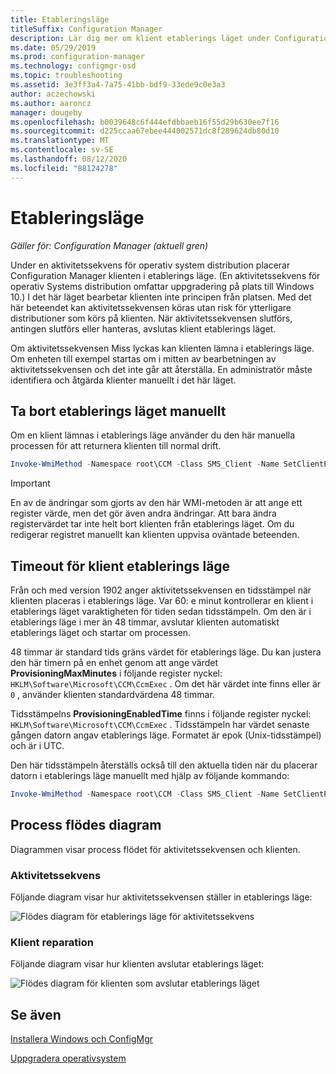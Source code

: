 ```yaml
---
title: Etableringsläge
titleSuffix: Configuration Manager
description: Lär dig mer om klient etablerings läget under Configuration Manager aktivitetssekvens.
ms.date: 05/29/2019
ms.prod: configuration-manager
ms.technology: configmgr-osd
ms.topic: troubleshooting
ms.assetid: 3e3ff3a4-7a75-41bb-bdf9-33ede9c0e3a3
author: aczechowski
ms.author: aaroncz
manager: dougeby
ms.openlocfilehash: b0039648c6f444efdbbaeb16f55d29b630ee7f16
ms.sourcegitcommit: d225ccaa67ebee444002571dc8f289624db80d10
ms.translationtype: MT
ms.contentlocale: sv-SE
ms.lasthandoff: 08/12/2020
ms.locfileid: "88124278"
---
```

# <a name="provisioning-mode"></a>Etableringsläge

*Gäller för: Configuration Manager (aktuell gren)*

Under en aktivitetssekvens för operativ system distribution placerar Configuration Manager klienten i etablerings läge. (En aktivitetssekvens för operativ Systems distribution omfattar uppgradering på plats till Windows 10.) I det här läget bearbetar klienten inte principen från platsen. Med det här beteendet kan aktivitetssekvensen köras utan risk för ytterligare distributioner som körs på klienten. När aktivitetssekvensen slutförs, antingen slutförs eller hanteras, avslutas klient etablerings läget.

Om aktivitetssekvensen Miss lyckas kan klienten lämna i etablerings läge. Om enheten till exempel startas om i mitten av bearbetningen av aktivitetssekvensen och det inte går att återställa. En administratör måste identifiera och åtgärda klienter manuellt i det här läget.


## <a name="manually-remove-provisioning-mode"></a>Ta bort etablerings läget manuellt

Om en klient lämnas i etablerings läge använder du den här manuella processen för att returnera klienten till normal drift.

```PowerShell
Invoke-WmiMethod -Namespace root\CCM -Class SMS_Client -Name SetClientProvisioningMode -ArgumentList $false
```

> [!Important]  
> En av de ändringar som gjorts av den här WMI-metoden är att ange ett register värde, men det gör även andra ändringar. Att bara ändra registervärdet tar inte helt bort klienten från etablerings läget. Om du redigerar registret manuellt kan klienten uppvisa oväntade beteenden.  


## <a name="client-provisioning-mode-timeout"></a>Timeout för klient etablerings läge

Från och med version 1902 anger aktivitetssekvensen en tidsstämpel när klienten placeras i etablerings läge. Var 60: e minut kontrollerar en klient i etablerings läget varaktigheten för tiden sedan tidsstämpeln. Om den är i etablerings läge i mer än 48 timmar, avslutar klienten automatiskt etablerings läget och startar om processen.

48 timmar är standard tids gräns värdet för etablerings läge. Du kan justera den här timern på en enhet genom att ange värdet **ProvisioningMaxMinutes** i följande register nyckel: `HKLM\Software\Microsoft\CCM\CcmExec` . Om det här värdet inte finns eller är `0` , använder klienten standardvärdena 48 timmar.

Tidsstämpelns **ProvisioningEnabledTime** finns i följande register nyckel: `HKLM\Software\Microsoft\CCM\CcmExec` . Tidsstämpeln har värdet senaste gången datorn angav etablerings läge. Formatet är epok (Unix-tidsstämpel) och är i UTC.

Den här tidsstämpeln återställs också till den aktuella tiden när du placerar datorn i etablerings läge manuellt med hjälp av följande kommando:

```powershell
Invoke-WmiMethod -Namespace root\CCM -Class SMS_Client -Name SetClientProvisioningMode -ArgumentList $true
```

## <a name="process-flow-diagrams"></a>Process flödes diagram

Diagrammen visar process flödet för aktivitetssekvensen och klienten.

### <a name="task-sequence"></a>Aktivitetssekvens

Följande diagram visar hur aktivitetssekvensen ställer in etablerings läge:

![Flödes diagram för etablerings läge för aktivitetssekvens](media/3197824-ts-flow.png)

### <a name="client-remediation"></a>Klient reparation

Följande diagram visar hur klienten avslutar etablerings läget:

![Flödes diagram för klienten som avslutar etablerings läget](media/3197824-client-flow.png)


## <a name="see-also"></a>Se även

[Installera Windows och ConfigMgr](task-sequence-steps.md#BKMK_SetupWindowsandConfigMgr)

[Uppgradera operativsystem](task-sequence-steps.md#BKMK_UpgradeOS)
